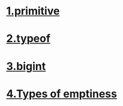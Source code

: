 # [1.primitive](./markdown/1.primitve%20types/1.markdown.md)
# [2.typeof](./markdown/typeof/2.typeOf.md)
# [3.bigint](./markdown/3.bigint/bigint.md)
# [4.Types of emptiness](./markdown/4.kinds%20of%20emptiness/emptiness.md)
